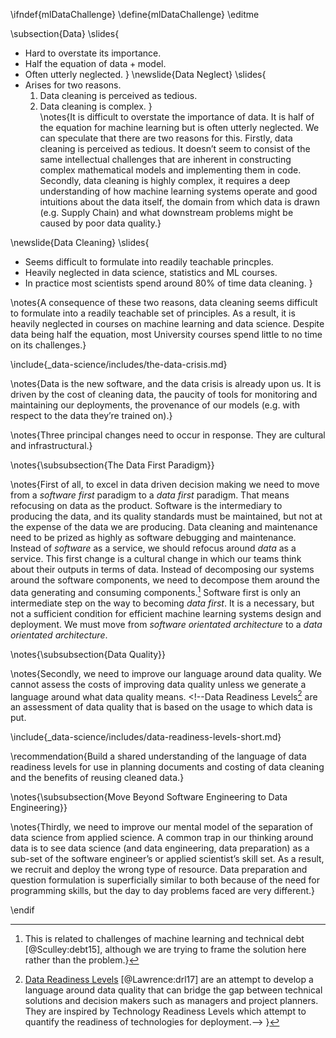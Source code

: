 \ifndef{mlDataChallenge}
\define{mlDataChallenge}
\editme

\subsection{Data}
\slides{
* Hard to overstate its importance.
* Half the equation of $\text{data} + \text{model}$.
* Often utterly neglected.
}
\newslide{Data Neglect}
\slides{
* Arises for two reasons.
    1. Data cleaning is perceived as tedious. 
	2. Data cleaning is complex.
}	
\notes{It is difficult to overstate the importance of data. It is half of the
equation for machine learning but is often utterly neglected. We can
speculate that there are two reasons for this. Firstly, data cleaning is
perceived as tedious. It doesn’t seem to consist of the same
intellectual challenges that are inherent in constructing complex
mathematical models and implementing them in code. Secondly, data
cleaning is highly complex, it requires a deep understanding of how
machine learning systems operate and good intuitions about the data
itself, the domain from which data is drawn (e.g. Supply Chain) and what
downstream problems might be caused by poor data quality.}

\newslide{Data Cleaning}
\slides{
* Seems difficult to formulate into readily teachable princples.
* Heavily neglected in data science, statistics and ML courses.
* In practice most scientists spend around 80% of time data cleaning.
}

\notes{A consequence of these two reasons, data cleaning seems difficult to
formulate into a readily teachable set of principles. As a result, it is
heavily neglected in courses on machine learning and data science.
Despite data being half the equation, most University courses spend
little to no time on its challenges.}

\include{_data-science/includes/the-data-crisis.md}

\notes{Data is the new software, and the data crisis is already upon us. It is
driven by the cost of cleaning data, the paucity of tools for monitoring
and maintaining our deployments, the provenance of our models (e.g. with
respect to the data they’re trained on).}


\notes{Three principal changes need to occur in response. They are cultural and
infrastructural.}

\notes{\subsubsection{The Data First Paradigm}}

\notes{First of all, to excel in data driven decision making we need to move
from a *software first* paradigm to a *data first* paradigm. That means
refocusing on data as the product. Software is the intermediary to
producing the data, and its quality standards must be maintained, but
not at the expense of the data we are producing. Data cleaning and
maintenance need to be prized as highly as software debugging and
maintenance. Instead of *software* as a service, we should refocus
around *data* as a service. This first change is a cultural change in
which our teams think about their outputs in terms of data. Instead of
decomposing our systems around the software components, we need to
decompose them around the data generating and consuming components.[^technical-debt]
Software first is only an intermediate step on the way to becoming
*data first*. It is a necessary, but not a sufficient condition for
efficient machine learning systems design and deployment. We must move
from *software orientated architecture* to a *data orientated
architecture*.

[^technical-debt]: This is related to challenges of machine learning and technical debt [@Sculley:debt15], although we are trying to frame the solution here rather than the problem.}

\notes{\subsubsection{Data Quality}}

\notes{Secondly, we need to improve our language around data quality. We cannot
assess the costs of improving data quality unless we generate a language
around what data quality means. <!--Data Readiness Levels[^data-readiness-levels] are an assessment of data quality that is based on the usage to which data is
put.

[^data-readiness-levels]: [Data Readiness Levels](http://inverseprobability.com/b2017/01/12/data-readiness-levels) [@Lawrence:drl17] are an attempt to develop a language around data quality that can bridge the gap between technical solutions and decision makers such as managers and project planners. They are inspired by Technology Readiness Levels which attempt to quantify the readiness of technologies for deployment.-->
}


\include{_data-science/includes/data-readiness-levels-short.md}

\recommendation{Build a shared understanding of the language of data readiness levels for use in planning documents and costing of data cleaning and the benefits of reusing cleaned data.}

\notes{\subsubsection{Move Beyond Software Engineering to Data Engineering}}

\notes{Thirdly, we need to improve our mental model of the separation of data science from applied science. A common trap in our thinking around data is to see data science (and data engineering, data preparation) as a sub-set of the software engineer’s or applied scientist’s skill set. As a result, we recruit and deploy the wrong type of resource. Data preparation and question formulation is superficially similar to both because of the need for programming skills, but the day to day problems faced are very different.}

\endif
